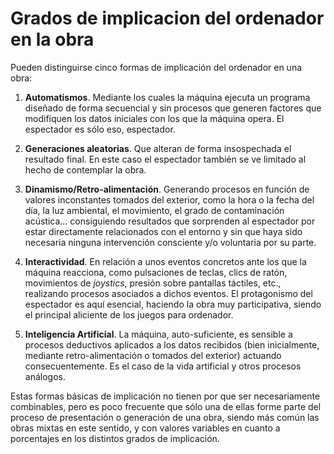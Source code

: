 # Grados de implicacion del ordenador en la obra

Pueden distinguirse cinco formas de implicación del ordenador en una obra:

1. **Automatismos**. Mediante los cuales la máquina ejecuta un programa diseñado de forma secuencial y sin procesos que generen factores que modifiquen los datos iniciales con los que la máquina opera. El espectador es sólo eso, espectador.

2. **Generaciones aleatorias**. Que alteran de forma insospechada el resultado final. En este caso el espectador también se ve limitado al hecho de contemplar la obra.

3. **Dinamismo/Retro-alimentación**. Generando procesos en función de valores inconstantes tomados del exterior, como la hora o la fecha del día, la luz ambiental, el movimiento, el grado de contaminación acústica... consiguiendo resultados que sorprenden al espectador por estar directamente relacionados con el entorno y sin que haya sido necesaria ninguna intervención consciente y/o voluntaria por su parte.

4. **Interactividad**. En relación a unos eventos concretos ante los que la máquina reacciona, como pulsaciones de teclas, clics de ratón, movimientos de _joystics_, presión sobre pantallas táctiles, etc., realizando procesos asociados a dichos eventos. El protagonismo del espectador es aquí esencial, haciendo la obra muy participativa, siendo el principal aliciente de los juegos para ordenador.

5. **Inteligencia Artificial**. La máquina, auto-suficiente, es sensible a procesos deductivos aplicados a los datos recibidos \(bien inicialmente, mediante retro-alimentación o tomados del exterior\) actuando consecuentemente. Es el caso de la vida artificial y otros procesos análogos.

Estas formas básicas de implicación no tienen por que ser necesariamente combinables, pero es poco frecuente que sólo una de ellas forme parte del proceso de presentación o generación de una obra, siendo más común las obras mixtas en este sentido, y con valores variables en cuanto a porcentajes en los distintos grados de implicación.

